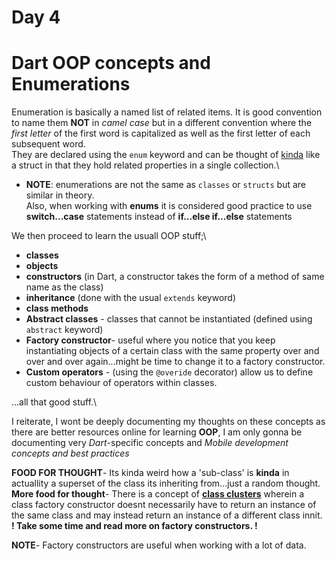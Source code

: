 # Day 4
# Dart OOP concepts and Enumerations

Enumeration is basically a named list of related items. It is good convention to name them **NOT** in *camel case* but in a different convention where the *first letter* of the first word is capitalized as well as the first letter of each subsequent word.\
They are declared using the `enum` keyword and can be thought of <u>kinda</u> like a struct in that they hold related properties in a single collection.\ 
- **NOTE**: enumerations are not the same as `classes` or `structs` but are similar in theory.\
Also, when working with **enums** it is considered good practice to use **switch...case** statements instead of **if...else if...else** statements

We then proceed to learn the usuall OOP stuff;\ 
- **classes**
- **objects**
- **constructors** (in Dart,  a constructor takes the form of a method of same name as the class)
- **inheritance** (done with the usual `extends` keyword)
- **class methods**
- **Abstract classes** - classes that cannot be instantiated (defined using `abstract` keyword)
- **Factory constructor**- useful where you notice that you keep instantiating objects of a certain class with the same property over and over and over again...might be time to change it to a factory constructor.
- **Custom operators** - (using the `@overide` decorator) allow us to define custom behaviour of operators within classes.

...all that good stuff.\

I reiterate, I wont be deeply documenting my thoughts on these concepts as there are better resources online for learning **OOP**, I am only gonna be documenting very *Dart*-specific concepts and *Mobile development concepts and best practices* 

**FOOD FOR THOUGHT**- Its kinda weird how a 'sub-class' is **kinda** in actuallity a superset of the class its inheriting from...just a random thought.
**More food for thought**- There is a concept of <u>**class clusters**</u> wherein a class factory constructor doesnt necessarily have to return an instance of the same class and may instead return an instance of a different class innit.\
**! Take some time and read more on factory constructors. !**

**NOTE**- Factory constructors are useful when working with a lot of data.
